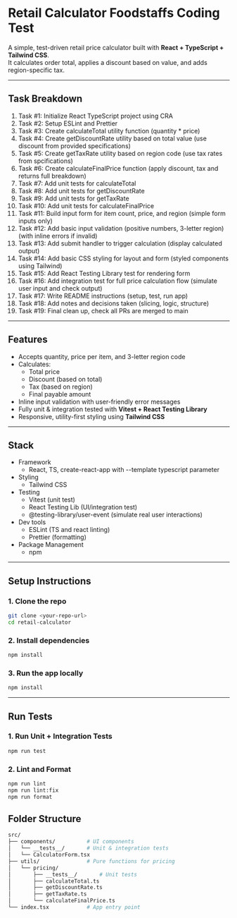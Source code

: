 # Retail Calculator Foodstaffs Coding Test
A simple, test-driven retail price calculator built with **React + TypeScript + Tailwind CSS**.  
It calculates order total, applies a discount based on value, and adds region-specific tax.

---

## Task Breakdown
1. Task #1: Initialize React TypeScript project using CRA
2. Task #2: Setup ESLint and Prettier
3. Task #3: Create calculateTotal utility function (quantity * price)
4. Task #4: Create getDiscountRate utility based on total value (use discount from provided specifications)
5. Task #5: Create getTaxRate utility based on region code (use tax rates from spcifications)
6. Task #6: Create calculateFinalPrice function (apply discount, tax and returns full breakdown)
7. Task #7: Add unit tests for calculateTotal
8. Task #8: Add unit tests for getDiscountRate
9. Task #9: Add unit tests for getTaxRate
10. Task #10: Add unit tests for calculateFinalPrice
11. Task #11: Build input form for item count, price, and region (simple form inputs only)
12. Task #12: Add basic input validation (positive numbers, 3-letter region) (with inline errors if invalid)
13. Task #13: Add submit handler to trigger calculation (display calculated output)
15. Task #14: Add basic CSS styling for layout and form (styled components using Tailwind)
16. Task #15: Add React Testing Library test for rendering form
17. Task #16: Add integration test for full price calculation flow (simulate user input and check output)
18. Task #17: Write README instructions (setup, test, run app)
19. Task #18: Add notes and decisions taken (slicing, logic, structure)
20. Task #19: Final clean up, check all PRs are merged to main

---

## Features
- Accepts quantity, price per item, and 3-letter region code
- Calculates:
  - Total price
  - Discount (based on total)
  - Tax (based on region)
  - Final payable amount
- Inline input validation with user-friendly error messages
- Fully unit & integration tested with **Vitest + React Testing Library**
- Responsive, utility-first styling using **Tailwind CSS**

---

## Stack

- Framework
    - React, TS, create-react-app with --template typescript parameter
- Styling
    - Tailwind CSS
- Testing
    - Vitest (unit test)
    - React Testing Lib (UI/integration test)
    - @testing-library/user-event (simulate real user interactions)
- Dev tools
    - ESLint (TS and react linting)
    - Prettier (formatting)
- Package Management
    - npm

---

## Setup Instructions

### 1. Clone the repo

```bash
git clone <your-repo-url>
cd retail-calculator
```

### 2. Install dependencies

```bash
npm install
```

### 3. Run the app locally

```bash
npm install
```

---

## Run Tests

### 1. Run Unit + Integration Tests

```bash
npm run test
```

### 2. Lint and Format

```bash
npm run lint
npm run lint:fix
npm run format
```

## Folder Structure

```bash
src/
├── components/          # UI components
│   └── __tests__/       # Unit & integration tests
│   └── CalculatorForm.tsx
├── utils/               # Pure functions for pricing
│   └── pricing/
│       ├── __tests__/       # Unit tests
│       ├── calculateTotal.ts
│       ├── getDiscountRate.ts
│       ├── getTaxRate.ts
│       └── calculateFinalPrice.ts
└── index.tsx            # App entry point
```